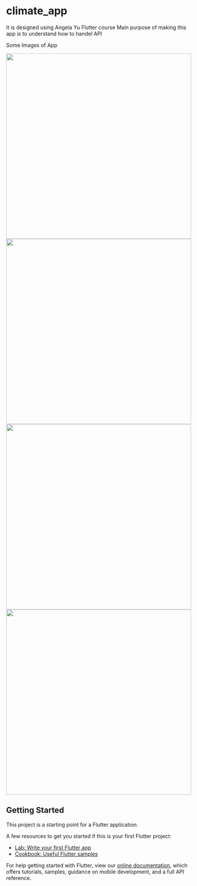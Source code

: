 # climate_app

It is designed using Angela Yu Flutter course 
Main purpose of making this app is to understand how to handel API

Some Images of App
<p float="left">
<img src= 'https://user-images.githubusercontent.com/82881082/161395611-d2861c40-c094-4ef5-841d-97eddfea28eb.png' height = "500" >
  
<img src= 'https://user-images.githubusercontent.com/82881082/161395625-2f462c15-9035-4c39-82fa-523581a862b2.png' height = "500">
<img src= 'https://user-images.githubusercontent.com/82881082/161395631-73a04832-9230-4d13-9f3b-8744f437ff2e.png' height = "500">
<img src= 'https://user-images.githubusercontent.com/82881082/161395632-a122b8a9-489c-43ca-bfd2-63fd8c5e78ab.png' height = "500">

</p>




## Getting Started

This project is a starting point for a Flutter application.

A few resources to get you started if this is your first Flutter project:

- [Lab: Write your first Flutter app](https://flutter.dev/docs/get-started/codelab)
- [Cookbook: Useful Flutter samples](https://flutter.dev/docs/cookbook)

For help getting started with Flutter, view our
[online documentation](https://flutter.dev/docs), which offers tutorials,
samples, guidance on mobile development, and a full API reference.
